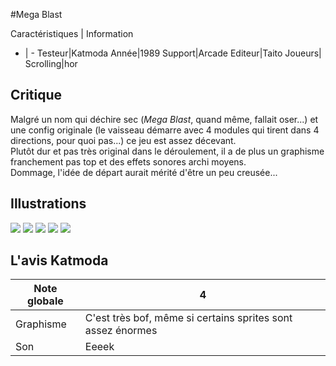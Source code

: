 #Mega Blast

Caractéristiques | Information
- | -
Testeur|Katmoda
Année|1989
Support|Arcade
Editeur|Taito
Joueurs|
Scrolling|hor

## Critique
Malgré un nom qui déchire sec (<i>Mega Blast</i>, quand même, fallait oser...) et une config originale (le vaisseau démarre avec 4 modules qui tirent dans 4 directions, pour quoi pas...) ce jeu est assez décevant.<br/>Plutôt dur et pas très original dans le déroulement, il a de plus un graphisme franchement pas top et des effets sonores archi moyens.<br/>Dommage, l'idée de départ aurait mérité d'être un peu creusée...

## Illustrations
![](http://www.shmup.com/images/thumbs/megab.jpg)
![](http://www.shmup.com/images/thumbs/)
![](http://www.shmup.com/images/thumbs/)
![](http://www.shmup.com/images/thumbs/)
![](http://www.shmup.com/images/thumbs/)

## L'avis Katmoda
Note globale|4
-|-
Graphisme|C'est très bof, même si certains sprites sont assez énormes
Son|Eeeek
